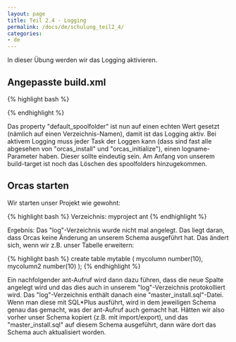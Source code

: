```yaml
---
layout: page
title: Teil 2.4 - Logging
permalink: /docs/de/schulung_teil2_4/
categories: 
- de
---
```


In dieser Übung werden wir das Logging aktivieren.

## Angepasste build.xml

{% highlight bash %}
<?xml version = '1.0' encoding = 'windows-1252'?>
<project name="myproject" default="build">
  <property name="orcas_dir" value="/orcas/orcas/orcas_core"/>
  <import file="${orcas_dir}/orcas_default_tasks.xml"/>

  <property name="orcas.default_user" value="myschema"/>
  <property name="orcas.default_password" value="myschema"/>
  <property name="orcas.default_user_orcas" value="myschema_orcas"/>
  <property name="orcas.default_password_orcas" value="myschema_orcas"/>
  <property name="orcas.default_tnsname" value="XE"/>
  <property name="orcas.default_jdbcurl" value="jdbc:oracle:thin:@localhost:1521:XE"/>
  <property name="orcas.default_tmpfolder" value="tmp"/>
  <property name="orcas.default_spoolfolder" value="log"/>

  <target name="setup" >
    <orcas_install user="system" password="sa"/>
  </target>

  <target name="build" >
    <delete dir="${orcas.default_spoolfolder}"/>
    <orcas_initialize/>
    <orcas_execute_one_time_scripts scriptfolder="migrations_skripte" logname="migrations_skripte"/>
    <orcas_execute_statics scriptfolder="tables" logname="tables"/>
  </target>
</project>
{% endhighlight %}

Das property "default_spoolfolder" ist nun auf einen echten Wert gesetzt (nämlich auf einen Verzeichnis-Namen), damit ist das Logging aktiv. Bei aktivem Logging muss jeder Task der Loggen kann (dass sind fast alle abgesehen von "orcas_install" und "orcas_initialize"), einen logname-Parameter haben. Dieser sollte eindeutig sein. Am Anfang von unserem build-target ist noch das Löschen des spoolfolders hinzugekommen.

## Orcas starten

Wir starten unser Projekt wie gewohnt:

{% highlight bash %}
Verzeichnis: myproject
ant 
{% endhighlight %}

Ergebnis: Das "log"-Verzeichnis wurde nicht mal angelegt. Das liegt daran, dass Orcas keine Änderung an unserem Schema ausgeführt hat. Das ändert sich, wenn wir z.B. unser Tabelle erweitern:

{% highlight bash %}
create table mytable
(
  mycolumn         number(10),
  mycolumn2        number(10)
);
{% endhighlight %}

Ein nachfolgender ant-Aufruf wird dann dazu führen, dass die neue Spalte angelegt wird und das dies auch in unserem "log"-Verzeichnis protokolliert wird. Das "log"-Verzeichnis enthält danach eine "master_install.sql"-Datei. Wenn man diese mit SQL*Plus ausführt, wird in dem jeweiligen Schema genau das gemacht, was der ant-Aufruf auch gemacht hat. Hätten wir also vorher unser Schema kopiert (z.B. mit import/export), und das "master_install.sql" auf diesem Schema ausgeführt, dann wäre dort das Schema auch aktualisiert worden.

